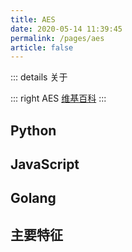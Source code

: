 ```yaml
---
title: AES
date: 2020-05-14 11:39:45
permalink: /pages/aes
article: false
---
```


::: details 关于

::: right
AES [维基百科]()
:::

## Python <Badge text="3.0+"/>

<code-group>
  <code-block title="依赖库" active>
  </code-block>

  <code-block title="纯源码">
  </code-block>
</code-group>

## JavaScript <Badge text="Node.js"/> <Badge text="ECMAScript 5.1+"/>

<code-group>
  <code-block title="依赖库" active>
  </code-block>

  <code-block title="纯源码">
  </code-block>
</code-group>

## Golang <Badge text="1.0+"/>

<code-group>
  <code-block title="依赖库" active>
  </code-block>

  <code-block title="纯源码">
  </code-block>
</code-group>

## 主要特征

